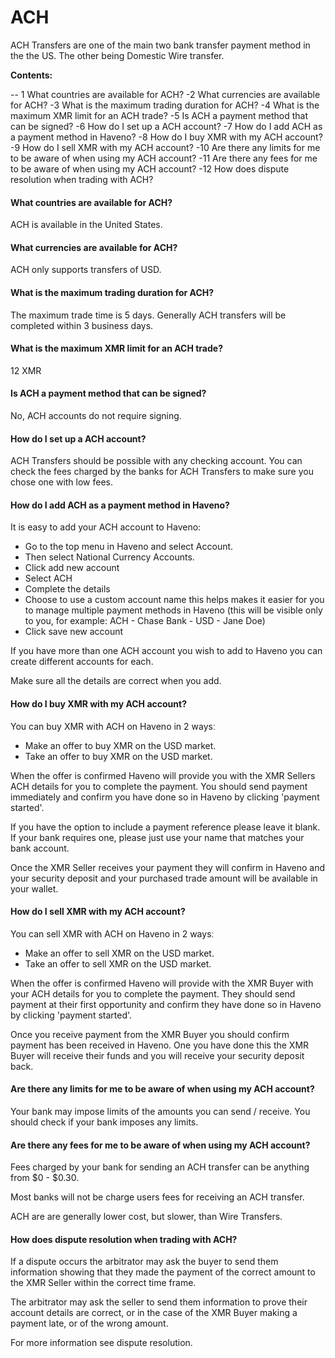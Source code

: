 # ACH

ACH Transfers are one of the main two bank transfer payment method in the the US. The other being Domestic Wire transfer.

**Contents:**

-- 1 What countries are available for ACH?
-2 What currencies are available for ACH?
-3 What is the maximum trading duration for ACH?
-4 What is the maximum XMR limit for an ACH trade?
-5 Is ACH a payment method that can be signed?
-6 How do I set up a ACH account?
-7 How do I add ACH as a payment method in Haveno?
-8 How do I buy XMR with my ACH account?
-9 How do I sell XMR with my ACH account?
-10 Are there any limits for me to be aware of when using my ACH account?
-11 Are there any fees for me to be aware of when using my ACH account?
-12 How does dispute resolution when trading with ACH?

#### What countries are available for ACH?

ACH is available in the United States.

#### What currencies are available for ACH?

ACH only supports transfers of USD.

#### What is the maximum trading duration for ACH?

The maximum trade time is 5 days. Generally ACH transfers will be completed within 3 business days.

#### What is the maximum XMR limit for an ACH trade?

12 XMR

#### Is ACH a payment method that can be signed?

No, ACH accounts do not require signing.

#### How do I set up a ACH account?

ACH Transfers should be possible with any checking account. You can check the fees charged by the banks for ACH Transfers to make sure you chose one with low fees.

#### How do I add ACH as a payment method in Haveno?

It is easy to add your ACH account to Haveno:
- Go to the top menu in Haveno and select Account.
- Then select National Currency Accounts.
- Click add new account
- Select ACH
- Complete the details
- Choose to use a custom account name this helps makes it easier for you to manage multiple payment methods in Haveno (this will be visible only to you, for example: ACH - Chase Bank - USD - Jane Doe)
- Click save new account

If you have more than one ACH account you wish to add to Haveno you can create different accounts for each.

Make sure all the details are correct when you add.

#### How do I buy XMR with my ACH account?

You can buy XMR with ACH on Haveno in 2 waysː
- Make an offer to buy XMR on the USD market.
- Take an offer to buy XMR on the USD market.

When the offer is confirmed Haveno will provide you with the XMR Sellers ACH details for you to complete the payment. You should send payment immediately and confirm you have done so in Haveno by clicking 'payment started'.

If you have the option to include a payment reference please leave it blank. If your bank requires one, please just use your name that matches your bank account.

Once the XMR Seller receives your payment they will confirm in Haveno and your security deposit and your purchased trade amount will be available in your wallet.

#### How do I sell XMR with my ACH account?

You can sell XMR with ACH on Haveno in 2 waysː

- Make an offer to sell XMR on the USD market.
- Take an offer to sell XMR on the USD market.

When the offer is confirmed Haveno will provide with the XMR Buyer with your ACH details for you to complete the payment. They should send payment at their first opportunity and confirm they have done so in Haveno by clicking 'payment started'.

Once you receive payment from the XMR Buyer you should confirm payment has been received in Haveno. One you have done this the XMR Buyer will receive their funds and you will receive your security deposit back.

#### Are there any limits for me to be aware of when using my ACH account?

Your bank may impose limits of the amounts you can send / receive. You should check if your bank imposes any limits.

#### Are there any fees for me to be aware of when using my ACH account?

Fees charged by your bank for sending an ACH transfer can be anything from $0 - $0.30.

Most banks will not be charge users fees for receiving an ACH transfer.

ACH are are generally lower cost, but slower, than Wire Transfers.

#### How does dispute resolution when trading with ACH?

If a dispute occurs the arbitrator may ask the buyer to send them information showing that they made the payment of the correct amount to the XMR Seller within the correct time frame.

The arbitrator may ask the seller to send them information to prove their account details are correct, or in the case of the XMR Buyer making a payment late, or of the wrong amount.

For more information see dispute resolution.
